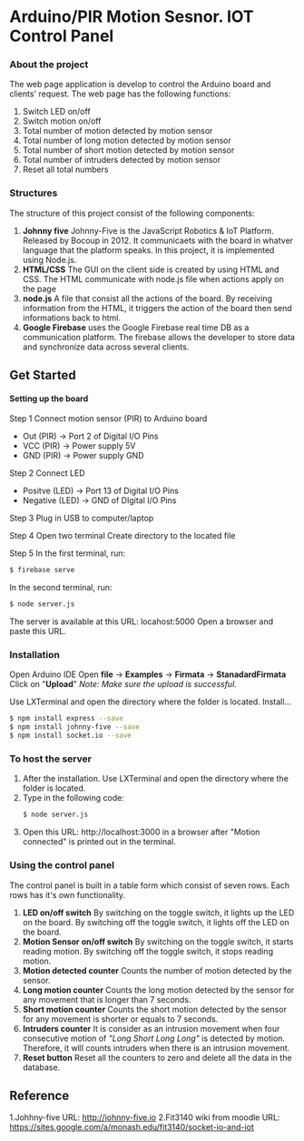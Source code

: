 # Arduino/PIR Motion Sesnor. IOT Control Panel

### About the project
The web page application is develop to control the Arduino board and clients' request. The web page has the following functions: 
1) Switch LED on/off 
2) Switch motion on/off
3) Total number of motion detected by motion sensor
4) Total number of long motion detected by motion sensor
5) Total number of short motion detected by motion sensor
6) Total number of intruders detected by motion sensor
7) Reset all total numbers

### Structures
The structure of this project consist of the following components: 
1) __Johnny five__
Johnny-Five is the JavaScript Robotics & IoT Platform. Released by Bocoup in 2012. It communicaets with the board in whatver language that the platform speaks. In this project, it is implemented using Node.js. 
2) __HTML/CSS__
The GUI on the client side is created by using HTML and CSS. The HTML communicate with node.js file when actions apply on the page
3) __node.js__
A file that consist all the actions of the board. By receiving information from the HTML, it triggers the action of the board then send informations back to html. 
4) __Google Firebase__
uses the Google Firebase real time DB as a communication platform. The firebase allows the developer to store data and synchronize data across several clients.

## Get Started
#### Setting up the board
Step 1 
Connect motion sensor (PIR) to Arduino board
 - Out (PIR) -> Port 2 of Digital I/O Pins
 - VCC (PIR) -> Power supply 5V
 - GND (PIR) -> Power supply GND

Step 2
Connect LED
- Positve (LED) -> Port 13 of Digital I/O Pins
- Negative (LED) -> GND of DIgital I/O Pins

Step 3 
Plug in USB to computer/laptop

Step 4 
Open two terminal 
Create directory to the located file 

Step 5
In the first terminal, run:
```sh
$ firebase serve
```

In the second terminal, run:
```sh
$ node server.js
```

The server is available at this URL: locahost:5000
Open a browser and paste this URL. 

### Installation
Open Arduino IDE
Open __file__ -> __Examples__ -> __Firmata__ -> __StanadardFirmata__
Click on "__Upload__"
_Note: Make sure the upload is successful._

Use LXTerminal and open the directory where the folder is located. 
Install...

```sh
$ npm install express --save
$ npm install johnny-five --save
$ npm install socket.io --save
```

### To host the server 
1. After the installation. Use LXTerminal and open the directory where the folder is located. 
2. Type in the following code:
    ```s
    $ node server.js
    ```
3. Open this URL: http://localhost:3000 in a browser after "Motion connected" is printed out in the terminal.

### Using the control panel 
The control panel is built in a table form which consist of seven rows. Each rows has it's own functionality. 
1. __LED on/off switch__
By switching on the toggle switch, it lights up the LED on the board. 
By switching off the toggle switch, it lights off the LED on the board. 
2. __Motion Sensor on/off switch__
By switching on the toggle switch, it starts reading motion. 
By switching off the toggle switch, it stops reading motion. 
3. __Motion detected counter__
Counts the number of motion detected by the sensor. 
4. __Long motion counter__
Counts the long motion detected by the sensor for any movement that is longer than 7 seconds.
5. __Short motion counter__
Counts the short motion detected by the sensor for any movement is shorter or equals to 7 seconds.
6. __Intruders counter__
It is consider as an intrusion movement when four consecutive motion of _"Long Short Long Long"_ is detected by motion. Therefore, it wlll counts intruders when there is an intrusion movement.
7. __Reset button__
Reset all the counters to zero and delete all the data in the database.

## Reference 
1.Johhny-five
URL: http://johnny-five.io
2.Fit3140 wiki from moodle
URL: https://sites.google.com/a/monash.edu/fit3140/socket-io-and-iot


